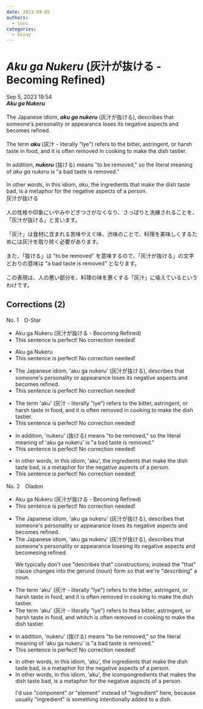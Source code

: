 ```yaml
---
date: 2023-09-05
authors:
  - toru
categories:
  - Essay
---
```


<h1 id="subject_show"><strong><em>Aku ga Nukeru</strong></em> (灰汁が抜ける - Becoming Refined)</h1>
<div class="date">Sep 5, 2023 19:54</div>
<div id="post"><div id="body_show_ori">
<strong><em>Aku ga Nukeru</strong></em><br/><br/>The Japanese idiom, <strong><em>aku ga nukeru</em></strong> (灰汁が抜ける), describes that someone's personality or appearance loses its negative aspects and becomes refined.<br/><br/>The term <strong><em>aku</em></strong> (灰汁 - literally "lye") refers to the bitter, astringent, or harsh taste in food, and it is often removed in cooking to make the dish tastier.<br/><br/>In addition, <strong><em>nukeru</em></strong> (抜ける) means "to be removed," so the literal meaning of <em>aku ga nukeru</em> is "a bad taste is removed."<br/><br/>In other words, in this idiom, <em>aku</em>, the ingredients that make the dish taste bad, is a metaphor for the negative aspects of a person.
</div></div>

<!-- more -->

<div id="post_ja"><div id="body_show_mo">
灰汁が抜ける<br/><br/>人の性格や印象にいやみやどぎつさがなくなり、さっぱりと洗練されることを、「灰汁が抜ける」と言います。<br/><br/>「灰汁」は食材に含まれる苦味やえぐ味、渋味のことで、料理を美味しくするためには灰汁を取り除く必要があります。<br/><br/>また、「抜ける」は "to be removed" を意味するので、「灰汁が抜ける」の文字どおりの意味は "a bad taste is removed" となります。<br/><br/>この表現は、人の悪い部分を、料理の味を悪くする「灰汁」に喩えているというわけです。
</div></div>

## Corrections (2)
<div id="block"><div class="first_name"> No. 1　<span class="just_name">O-Star</span></div><div id="block2">
<ul class="correction_field">
<li class="incorrect">Aku ga Nukeru (灰汁が抜ける - Becoming Refined)</li>
<li class="corrected perfect">This sentence is perfect! No correction needed!</li>
</ul>
<ul class="correction_field">
<li class="incorrect">Aku ga Nukeru</li>
<li class="corrected perfect">This sentence is perfect! No correction needed!</li>
</ul>
<ul class="correction_field">
<li class="incorrect">The Japanese idiom, 'aku ga nukeru' (灰汁が抜ける), describes that someone's personality or appearance loses its negative aspects and becomes refined.</li>
<li class="corrected perfect">This sentence is perfect! No correction needed!</li>
</ul>
<ul class="correction_field">
<li class="incorrect">The term 'aku' (灰汁 - literally "lye") refers to the bitter, astringent, or harsh taste in food, and it is often removed in cooking to make the dish tastier.</li>
<li class="corrected perfect">This sentence is perfect! No correction needed!</li>
</ul>
<ul class="correction_field">
<li class="incorrect">In addition, 'nukeru' (抜ける) means "to be removed," so the literal meaning of 'aku ga nukeru' is "a bad taste is removed."</li>
<li class="corrected perfect">This sentence is perfect! No correction needed!</li>
</ul>
<ul class="correction_field">
<li class="incorrect">In other words, in this idiom, 'aku', the ingredients that make the dish taste bad, is a metaphor for the negative aspects of a person.</li>
<li class="corrected perfect">This sentence is perfect! No correction needed!</li>
</ul>
</div></div>
<div id="block"><div class="first_name"> No. 2　<span class="just_name">Oladon</span></div><div id="block2">
<ul class="correction_field">
<li class="incorrect">Aku ga Nukeru (灰汁が抜ける - Becoming Refined)</li>
<li class="corrected perfect">This sentence is perfect! No correction needed!</li>
</ul>
<ul class="correction_field">
<li class="incorrect">The Japanese idiom, 'aku ga nukeru' (灰汁が抜ける), describes that someone's personality or appearance loses its negative aspects and becomes refined.</li>
<li class="corrected correct">
The Japanese idiom, 'aku ga nukeru' (灰汁が抜ける), describes <span class="f_gray"><span class="sline">that </span></span>someone's personality or appearance los<span class="f_gray"><span class="sline">es</span></span><span class="f_red">ing</span> its negative aspects and becom<span class="f_gray"><span class="sline">es</span></span><span class="f_red">ing</span> refined.
<p class="correction_comment">We typically don't use "describes that" constructions; instead the "that" clause changes into the gerund (noun) form so that we're "describing" a noun.</p>
</li>
</ul>
<ul class="correction_field">
<li class="incorrect">The term 'aku' (灰汁 - literally "lye") refers to the bitter, astringent, or harsh taste in food, and it is often removed in cooking to make the dish tastier.</li>
<li class="corrected correct">
The term 'aku' (灰汁 - literally "lye") refers to <span class="f_gray"><span class="sline">the</span></span><span class="f_red">a</span> bitter, astringent, or harsh taste in food, <span class="f_gray"><span class="sline">and </span></span><span class="f_red">wh</span>i<span class="f_gray"><span class="sline">t</span></span><span class="f_red">ch</span> is often removed in cooking to make the dish tastier.
</li>
</ul>
<ul class="correction_field">
<li class="incorrect">In addition, 'nukeru' (抜ける) means "to be removed," so the literal meaning of 'aku ga nukeru' is "a bad taste is removed."</li>
<li class="corrected perfect">This sentence is perfect! No correction needed!</li>
</ul>
<ul class="correction_field">
<li class="incorrect">In other words, in this idiom, 'aku', the ingredients that make the dish taste bad, is a metaphor for the negative aspects of a person.</li>
<li class="corrected correct">
In other words, in this idiom, 'aku', the <span class="f_gray"><span class="sline">i</span></span><span class="f_red">compo</span>n<span class="f_gray"><span class="sline">gr</span></span>e<span class="f_gray"><span class="sline">die</span></span>nt<span class="f_gray"><span class="sline">s</span></span> that make<span class="f_red">s</span> the dish taste bad, is a metaphor for the negative aspects of a person.
<p class="correction_comment">I'd use "component" or "element" instead of "ingredient" here, because usually "ingredient" is something intentionally added to a dish.</p>
</li>
</ul>
</div></div>
